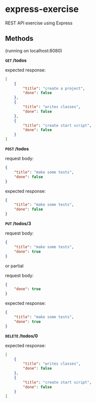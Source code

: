 # express-exercise
REST API exercise using Express

## Methods

(running on localhost:8080)

**`GET` /todos**

expected response:

```JSON
[
    {
        "title": "create a project",
        "done": false
    },
    {
        "title": "writes classes",
        "done": false
    },
    {
        "title": "create start script",
        "done": false
    }
]
```

**`POST` /todos**

request body:

```JSON
{
	"title": "make some tests",
	"done": false
}
```

expected response:

```JSON
{
	"title": "make some tests",
	"done": false
}
```

**`PUT` /todos/3**

request body:

```JSON
{
	"title": "make some tests",
	"done": true
}
```

or partial

request body:

```JSON
{
	"done": true
}
```

expected response:

```JSON
{
	"title": "make some tests",
	"done": true
}
```

**`DELETE` /todos/0**

expected response:

```JSON
[
    {
        "title": "writes classes",
        "done": false
    },
    {
        "title": "create start script",
        "done": false
    }
]
```